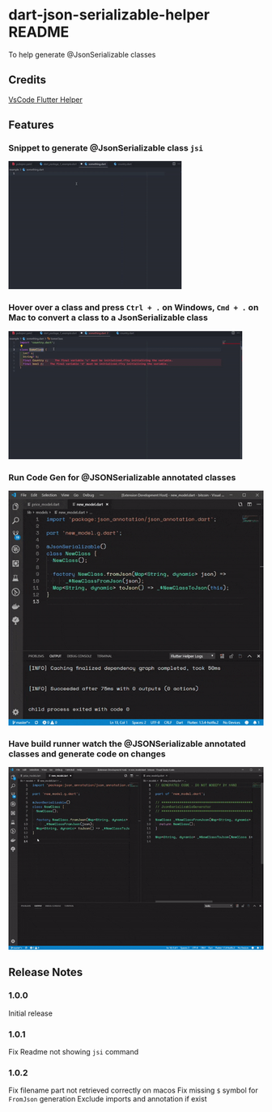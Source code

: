 # dart-json-serializable-helper README

To help generate @JsonSerializable classes

## Credits

[VsCode Flutter Helper](https://github.com/aksharpatel47/vscode_flutter_helper)

## Features

### Snippet to generate @JsonSerializable class `jsi`

   ![jsi](media/jsi.gif)

### Hover over a class and press `Ctrl + .` on Windows, `Cmd + .` on Mac to convert a class to a JsonSerializable class

   ![qucikfix](media/quickfix.gif)

### Run Code Gen for @JSONSerializable annotated classes

![code gen](media/build.gif)

### Have build runner watch the @JSONSerializable annotated classes and generate code on changes

![code gen & watch](media/watch.gif)

## Release Notes

### 1.0.0

Initial release

### 1.0.1

Fix Readme not showing `jsi` command

### 1.0.2

Fix filename part not retrieved correctly on macos
Fix missing `$` symbol for `FromJson` generation
Exclude imports and annotation if exist

